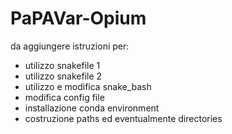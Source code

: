 # PaPAVar-Opium

da aggiungere istruzioni per:
- utilizzo snakefile 1
- utilizzo snakefile 2
- utilizzo e modifica snake_bash
- modifica config file
- installazione conda environment
- costruzione paths ed eventualmente directories

